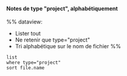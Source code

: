 #### Notes de type "project", alphabétiquement

%%
dataview:
- Lister tout
- Ne retenir que type="project"
- Tri alphabétique sur le nom de fichier
%%

```dataview
list
where type="project"
sort file.name
```
